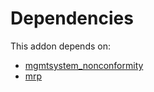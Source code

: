 # Dependencies

This addon depends on:

- [mgmtsystem_nonconformity](../../odoo-bringout-oca-management-system-mgmtsystem_nonconformity)
- [mrp](../../odoo-bringout-oca-ocb-mrp)
